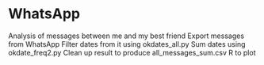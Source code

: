 # WhatsApp
Analysis of messages between me and my best friend
Export messages from WhatsApp
Filter dates from it using okdates_all.py
Sum dates using okdate_freq2.py
Clean up result to produce all_messages_sum.csv 
R to plot
